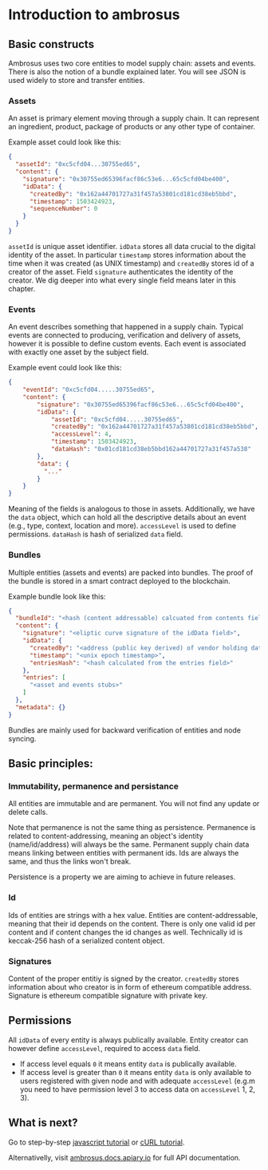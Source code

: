 #  Introduction to ambrosus

## Basic constructs

Ambrosus uses two core entities to model supply chain: assets and events. There is also the notion of a bundle explained later. You will see JSON is used widely to store and transfer entities.

### Assets
An asset is primary element moving through a supply chain. It can represent an ingredient, product, package of products or any other type of container.

Example asset could look like this:
```json
{
  "assetId": "0xc5cfd04...30755ed65",
  "content": {
    "signature": "0x30755ed65396facf86c53e6...65c5cfd04be400",
    "idData": {
      "createdBy": "0x162a44701727a31f457a53801cd181cd38eb5bbd",
      "timestamp": 1503424923,
      "sequenceNumber": 0
    }
  }
}
```

`assetId` is unique asset identifier. `idData` stores all data crucial to the digital identity of the asset. In particular `timestamp` stores information about the time when it was created (as UNIX timestamp) and `createdBy` stores id of a creator of the asset. Field `signature` authenticates the identity of the creator. We dig deeper into what every single field means later in this chapter.

### Events
An event describes something that happened in a supply chain. Typical events are connected to producing, verification and delivery of assets, however it is possible to define custom events. Each event is associated with exactly one asset by the subject field.

Example event could look like this:
```json
{
    "eventId": "0xc5cfd04.....30755ed65",
    "content": {
        "signature": "0x30755ed65396facf86c53e6...65c5cfd04be400",
        "idData": {
            "assetId": "0xc5cfd04.....30755ed65",
            "createdBy": "0x162a44701727a31f457a53801cd181cd38eb5bbd",
            "accessLevel": 4,
            "timestamp": 1503424923,
            "dataHash": "0x01cd181cd38eb5bbd162a44701727a31f457a538"
        },
        "data": {
          "..."
        }
    }
}
```

Meaning of the fields is analogous to those in assets. Additionally, we have the `data` object, which can hold all the descriptive details about an event (e.g., type, context, location and more). `accessLevel` is used to define permissions. `dataHash` is hash of serialized `data` field.

### Bundles
Multiple entities (assets and events) are packed into bundles. The proof of the bundle is stored in a smart contract deployed to the blockchain.

Example bundle look like this:
```json
{
  "bundleId": "<hash (content addressable) calcuated from contents field>",
  "content": {
    "signature": "<eliptic curve signature of the idData field>",
    "idData": {
      "createdBy": "<address (public key derived) of vendor holding data>",
      "timestamp": "<unix epoch timestamp>",
      "entriesHash": "<hash calculated from the entries field>"
    },
    "entries": [
      "<asset and events stubs>"
    ]
  },
  "metadata": {}
}
```

Bundles are mainly used for backward verification of entities and node syncing.

## Basic principles: 

### Immutability, permanence and persistance
All entities are immutable and are permanent. You will not find any update or delete calls.

Note that permanence is not the same thing as persistence. Permanence is related to content-addressing, meaning an object's identity (name/id/address) will always be the same. Permanent supply chain data means linking between entities with permanent ids. Ids are always the same, and thus the links won't break.

Persistence is a property we are aiming to achieve in future releases.

### Id
Ids of entities are strings with a hex value. Entities are content-addressable, meaning that their id depends on the content. There is only one valid id per content and if content changes the id changes as well. Technically id is keccak-256 hash of a serialized content object.

### Signatures
Content of the proper entitiy is signed by the creator. `createdBy` stores information about who creator is in form of ethereum compatible address. Signature is ethereum compatible signature with private key.

## Permissions
All `idData` of every entity is always publically available. Entity creator can however define `accessLevel`, required to access `data` field. 
 * If access level equals `0` it means entity `data` is publically available.
 * If access level is greater than `0` it means entity `data` is only available to users registered with given node and with adequate `accessLevel` (e.g.m you need to have permission level 3 to access data on `accessLevel` 1, 2, 3).

## What is next?

Go to step-by-step [javascript tutorial](https://github.com/ambrosus/ambrosus-node/blob/master/docs/jstutorial.md) or [cURL tutorial](https://github.com/ambrosus/ambrosus-node/blob/master/docs/tutorial.md).

Alternativelly, visit [ambrosus.docs.apiary.io](https://ambrosus.docs.apiary.io/) for full API documentation.
